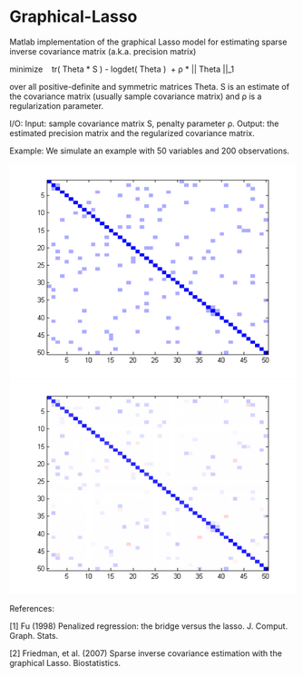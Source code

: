# Graphical-Lasso
 Matlab implementation of the graphical Lasso model for estimating sparse inverse covariance matrix (a.k.a. precision matrix)

minimize    tr( Theta * S ) - logdet( Theta )  + ρ * || Theta ||_1

over all positive-definite and symmetric matrices Theta. S is an estimate of the covariance matrix (usually sample covariance matrix) and ρ is a regularization parameter.

I/O:
Input: sample covariance matrix S, penalty parameter ρ.
Output: the estimated precision matrix and the regularized covariance matrix.

Example:
We simulate an example with 50 variables and 200 observations.

<img src="./img/true_precmat.png" alt="True precision matrix" title="True precision matrix">
<img src="./img/glasso_precmat.png" alt="Graphical Lasso estimate" title="Graphical Lasso estimate">

References:

[1] Fu (1998) Penalized regression: the bridge versus the lasso. J. Comput. Graph. Stats.

[2] Friedman, et al. (2007) Sparse inverse covariance estimation with the graphical Lasso. Biostatistics.
